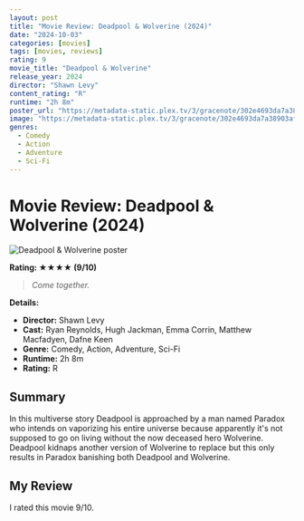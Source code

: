 ```yaml
---
layout: post
title: "Movie Review: Deadpool & Wolverine (2024)"
date: "2024-10-03"
categories: [movies]
tags: [movies, reviews]
rating: 9
movie_title: "Deadpool & Wolverine"
release_year: 2024
director: "Shawn Levy"
content_rating: "R"
runtime: "2h 8m"
poster_url: "https://metadata-static.plex.tv/3/gracenote/302e4693da7a38903af5580880d43433.jpg"
image: "https://metadata-static.plex.tv/3/gracenote/302e4693da7a38903af5580880d43433.jpg"
genres: 
  - Comedy
  - Action
  - Adventure
  - Sci-Fi
---
```


# Movie Review: Deadpool & Wolverine (2024)


<div class="movie-poster">
  <img src="https://metadata-static.plex.tv/3/gracenote/302e4693da7a38903af5580880d43433.jpg" alt="Deadpool & Wolverine poster" />
</div>


**Rating: ★★★★ (9/10)**


> *Come together.*


**Details:**
- **Director:** Shawn Levy
- **Cast:** Ryan Reynolds, Hugh Jackman, Emma Corrin, Matthew Macfadyen, Dafne Keen
- **Genre:** Comedy, Action, Adventure, Sci-Fi
- **Runtime:** 2h 8m
- **Rating:** R

## Summary

In this multiverse story Deadpool is approached by a man named Paradox who intends on vaporizing his entire universe because apparently it's not supposed to go on living without the now deceased hero Wolverine. Deadpool kidnaps another version of Wolverine to replace but this only results in Paradox banishing both Deadpool and Wolverine.

## My Review

I rated this movie 9/10.


